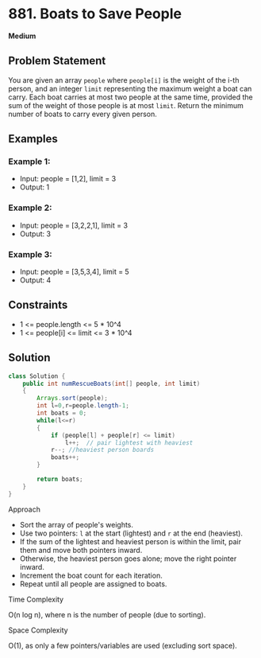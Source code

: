 # 881. Boats to Save People
**Medium**

## Problem Statement
You are given an array `people` where `people[i]` is the weight of the i-th person, and an integer `limit` representing the maximum weight a boat can carry.
Each boat carries at most two people at the same time, provided the sum of the weight of those people is at most `limit`.
Return the minimum number of boats to carry every given person.

## Examples
### Example 1:
- Input: people = [1,2], limit = 3
- Output: 1

### Example 2:
- Input: people = [3,2,2,1], limit = 3
- Output: 3

### Example 3:
- Input: people = [3,5,3,4], limit = 5
- Output: 4

## Constraints
- 1 <= people.length <= 5 * 10^4
- 1 <= people[i] <= limit <= 3 * 10^4

## Solution
```java
class Solution {
	public int numRescueBoats(int[] people, int limit) 
	{
		Arrays.sort(people);
		int l=0,r=people.length-1;
		int boats = 0;
		while(l<=r)
		{
			if (people[l] + people[r] <= limit)
				l++;  // pair lightest with heaviest
			r--; //heaviest person boards
			boats++;
		}

		return boats;
	}
}
```

Approach

- Sort the array of people's weights.
- Use two pointers: `l` at the start (lightest) and `r` at the end (heaviest).
- If the sum of the lightest and heaviest person is within the limit, pair them and move both pointers inward.
- Otherwise, the heaviest person goes alone; move the right pointer inward.
- Increment the boat count for each iteration.
- Repeat until all people are assigned to boats.

Time Complexity

O(n log n), where n is the number of people (due to sorting).

Space Complexity

O(1), as only a few pointers/variables are used (excluding sort space).
